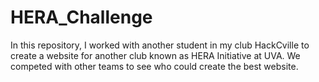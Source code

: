 # HERA_Challenge
In this repository, I worked with another student in my club HackCville to create a website for another club known as HERA Initiative at UVA.
We competed with other teams to see who could create the best website.
